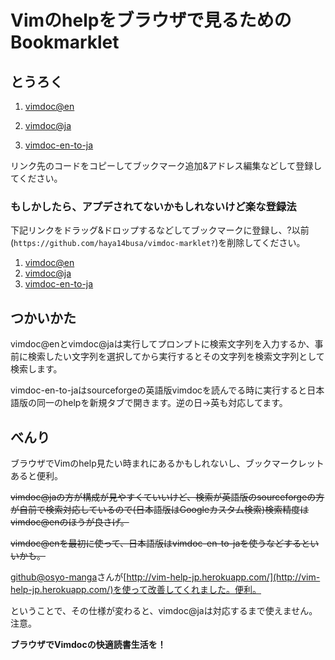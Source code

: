 Vimのhelpをブラウザで見るためのBookmarklet
=====

とうろく
-----
1. [vimdoc@en](https://raw.github.com/haya14busa/vimdoc-marklet/master/vimdoc-marklet-en.mim.js)

2. [vimdoc@ja](https://raw.github.com/haya14busa/vimdoc-marklet/master/vimdoc-marklet-ja.mim.js)

3. [vimdoc-en-to-ja](https://raw.github.com/haya14busa/vimdoc-marklet/master/vimdoc-en-to-ja.mim.js)

リンク先のコードをコピーしてブックマーク追加&アドレス編集などして登録してください。

### もしかしたら、アプデされてないかもしれないけど楽な登録法
下記リンクをドラッグ&ドロップするなどしてブックマークに登録し、?以前(`https://github.com/haya14busa/vimdoc-marklet?`)を削除してください。

1. <a href='https://github.com/haya14busa/vimdoc-marklet?javascript:(function(){var a=encodeURIComponent(window.getSelection()),a=a?a:encodeURIComponent(window.prompt("vimdoc@en"));"null"!=a&&""!=a&&window.open("http://vimdoc.sourceforge.net/search.php?search="+a+"&docs=help","_blank")})();'>vimdoc@en</a>
2. <a href='https://github.com/haya14busa/vimdoc-marklet?javascript:(function(){var a=encodeURIComponent(window.getSelection()),a=a?a:encodeURIComponent(window.prompt("vimdoc@ja"));"null"!=a&&""!=a&&window.open("http://vim-help-jp.herokuapp.com/vimdoc/?query="+a,"_blank")})();'>vimdoc@ja</a>
3. <a href='https://github.com/haya14busa/vimdoc-marklet?javascript:(function(){var a=window.location.href;re=/vimdoc.sourceforge.net/;re2=/vim-jp.org\/vimdoc-ja/;re.test(a)?(a=a.replace("vimdoc.sourceforge.net/htmldoc/","vim-jp.org/vimdoc-ja/"),window.open(a,"_blank")):re2.test(a)&&(a=a.replace("vim-jp.org/vimdoc-ja/","vimdoc.sourceforge.net/htmldoc/"),window.open(a,"_blank"))})();'>vimdoc-en-to-ja</a>


つかいかた
-----
vimdoc@enとvimdoc@jaは実行してプロンプトに検索文字列を入力するか、事前に検索したい文字列を選択してから実行するとその文字列を検索文字列として検索します。

vimdoc-en-to-jaはsourceforgeの英語版vimdocを読んでる時に実行すると日本語版の同一のhelpを新規タブで開きます。逆の日->英も対応してます。

べんり
-----
ブラウザでVimのhelp見たい時まれにあるかもしれないし、ブックマークレットあると便利。

<s>vimdoc@jaの方が構成が見やすくていいけど、検索が英語版のsourceforgeの方が自前で検索対応しているので(日本語版はGoogleカスタム検索)検索精度はvimdoc@enのほうが良さげ。

vimdoc@enを最初に使って、日本語版はvimdoc-en-to-jaを使うなどするといいかも。</s>

[github@osyo-manga](https://github.com/osyo-manga)さんが[http://vim-help-jp.herokuapp.com/](http://vim-help-jp.herokuapp.com/)を使って改善してくれました。便利。

ということで、その仕様が変わると、vimdoc@jaは対応するまで使えません。注意。

**ブラウザでVimdocの快適読書生活を！**

